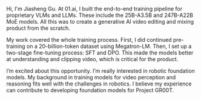 Hi, I'm Jiasheng Gu. At 01.ai, I built the end-to-end training pipeline for proprietary VLMs and LLMs. These include the 25B-A3.5B and 247B-A22B MoE models. All this was to create a generative AI video editing and mixing product from the scratch.

My work covered the whole training process. First, I did continued pre-training on a 20-billion-token dataset using Megatron-LM. Then, I set up a two-stage fine-tuning process: SFT and DPO. This made the models better at understanding and clipping video, which is critical for the product.

I’m excited about this opportunity. I’m really interested in robotic foundation models. My background in training models for video perception and reasoning fits well with the challenges in robotics. I believe my experience can contribute to developing foundation models for Project GR00T.

